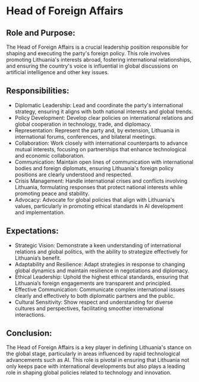 # Head of Foreign Affairs

## Role and Purpose:
The Head of Foreign Affairs is a crucial leadership position responsible for shaping and executing the party's foreign policy. This role involves promoting Lithuania's interests abroad, fostering international relationships, and ensuring the country's voice is influential in global discussions on artificial intelligence and other key issues.

## Responsibilities:
- Diplomatic Leadership: Lead and coordinate the party's international strategy, ensuring it aligns with both national interests and global trends.
- Policy Development: Develop clear policies on international relations and global cooperation in technology, trade, and diplomacy.
- Representation: Represent the party and, by extension, Lithuania in international forums, conferences, and bilateral meetings.
- Collaboration: Work closely with international counterparts to advance mutual interests, focusing on partnerships that enhance technological and economic collaboration.
- Communication: Maintain open lines of communication with international bodies and foreign diplomats, ensuring Lithuania's foreign policy positions are clearly understood and respected.
- Crisis Management: Handle international crises and conflicts involving Lithuania, formulating responses that protect national interests while promoting peace and stability.
- Advocacy: Advocate for global policies that align with Lithuania's values, particularly in promoting ethical standards in AI development and implementation.

## Expectations:
- Strategic Vision: Demonstrate a keen understanding of international relations and global politics, with the ability to strategize effectively for Lithuania’s benefit.
- Adaptability and Resilience: Adapt strategies in response to changing global dynamics and maintain resilience in negotiations and diplomacy.
- Ethical Leadership: Uphold the highest ethical standards, ensuring that Lithuania’s foreign engagements are transparent and principled.
- Effective Communication: Communicate complex international issues clearly and effectively to both diplomatic partners and the public.
- Cultural Sensitivity: Show respect and understanding for diverse cultures and perspectives, facilitating smoother international interactions.

## Conclusion:
The Head of Foreign Affairs is a key player in defining Lithuania's stance on the global stage, particularly in areas influenced by rapid technological advancements such as AI. This role is pivotal in ensuring that Lithuania not only keeps pace with international developments but also plays a leading role in shaping global policies related to technology and innovation.
